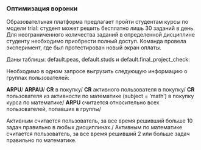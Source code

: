 ### Оптимизация воронки

Образовательная платформа предлагает пройти студентам курсы по модели trial: студент может решить бесплатно лишь 30 заданий в день. Для неограниченного количества заданий в определенной дисциплине студенту необходимо приобрести полный доступ. Команда провела эксперимент, где был протестирован новый экран оплаты.

Даны таблицы: default.peas, default.studs и default.final_project_check:

Необходимо в одном запросе выгрузить следующую информацию о группах пользователей:

**ARPU**/
**ARPAU**/
**CR** в покупку/
**СR** активного пользователя в покупку/
**CR** пользователя из активности по математике (subject = ’math’) в покупку курса по математике/
**ARPU** считается относительно всех пользователей, попавших в группы/

Активным считается пользователь, за все время решивший больше 10 задач правильно в любых дисциплинах./
Активным по математике считается пользователь, за все время решивший 2 или больше задач правильно по математике.
